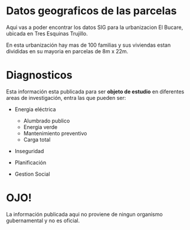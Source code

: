 # Datos geograficos de las parcelas

Aqui vas a poder encontrar los datos SIG para la urbanizacion El Bucare, ubicada en Tres Esquinas Trujillo.

En esta urbanización hay mas de 100 familias y sus viviendas estan divididas en su mayoria en parcelas de 8m x 22m.

# Diagnosticos

Esta información esta publicada para ser **objeto de estudio** en diferentes areas de investigación, entra las que pueden ser:

* Energia eléctrica
	* Alumbrado publico
	* Energia verde
	* Mantenimiento preventivo
	* Carga total

* Inseguridad
* Planificación
* Gestion Social

# **OJO!**

La información publicada aqui no proviene de ningun organismo gubernamental y no es oficial.